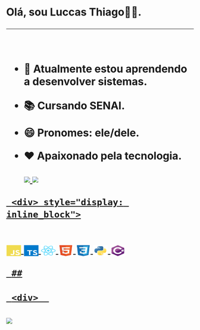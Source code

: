 <h1>Olá, sou Luccas Thiago👋🏿. 
<hr> 
  <br> 
  
- 🌱 Atualmente estou aprendendo a desenvolver sistemas.
- 📚 Cursando SENAI.
- 😄 Pronomes: ele/dele.
- ❤ Apaixonado pela tecnologia.
  
   <div>
  <a href="https://github.com/LuccasThiago">
  <img height="180em" src="https://github-readme-stats.vercel.app/api?username=LuccasThiago&show_icons=true&theme=dark&include_all_commits=true&count_private=true"/>
  <img height="180em" src="https://github-readme-stats.vercel.app/api/top-langs/?username=LuccasThiago&layout=compact&langs_count=7&theme=dark"/>
</div>

     <div> style="display: inline_block">
<br>
    <img align="center" alt="Rafa-Js" height="30" width="40" src="https://raw.githubusercontent.com/devicons/devicon/master/icons/javascript/javascript-plain.svg">
  <img align="center" alt="Rafa-Ts" height="30" width="40" src="https://raw.githubusercontent.com/devicons/devicon/master/icons/typescript/typescript-plain.svg">
  <img align="center" alt="Rafa-React" height="30" width="40" src="https://raw.githubusercontent.com/devicons/devicon/master/icons/react/react-original.svg">
  <img align="center" alt="Rafa-HTML" height="30" width="40" src="https://raw.githubusercontent.com/devicons/devicon/master/icons/html5/html5-original.svg">
  <img align="center" alt="Rafa-CSS" height="30" width="40" src="https://raw.githubusercontent.com/devicons/devicon/master/icons/css3/css3-original.svg">
  <img align="center" alt="Rafa-Python" height="30" width="40" src="https://raw.githubusercontent.com/devicons/devicon/master/icons/python/python-original.svg">
  <img align="center" alt="Rafa-Csharp" height="30" width="40" src="https://raw.githubusercontent.com/devicons/devicon/master/icons/csharp/csharp-original.svg">
</div>

     ##

     <div>  
  <a href="https://instagram.com/luccasthiag0" target="_blank"><img src="https://img.shields.io/badge/-Instagram-%23E4405F?style=for-the-badge&logo=instagram&logoColor=white" target="_blank"></a>
 	 </div>
     

